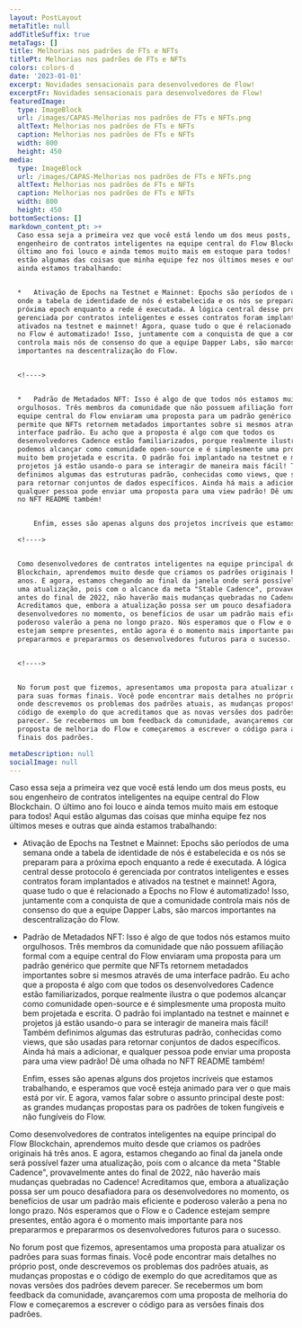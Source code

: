 ```yaml
---
layout: PostLayout
metaTitle: null
addTitleSuffix: true
metaTags: []
title: Melhorias nos padrões de FTs e NFTs
titlePt: Melhorias nos padrões de FTs e NFTs
colors: colors-d
date: '2023-01-01'
excerpt: Novidades sensacionais para desenvolvedores de Flow!
excerptFr: Novidades sensacionais para desenvolvedores de Flow!
featuredImage:
  type: ImageBlock
  url: /images/CAPAS-Melhorias nos padrões de FTs e NFTs.png
  altText: Melhorias nos padrões de FTs e NFTs
  caption: Melhorias nos padrões de FTs e NFTs
  width: 800
  height: 450
media:
  type: ImageBlock
  url: /images/CAPAS-Melhorias nos padrões de FTs e NFTs.png
  altText: Melhorias nos padrões de FTs e NFTs
  caption: Melhorias nos padrões de FTs e NFTs
  width: 800
  height: 450
bottomSections: []
markdown_content_pt: >+
  Caso essa seja a primeira vez que você está lendo um dos meus posts, eu sou
  engenheiro de contratos inteligentes na equipe central do Flow Blockchain. O
  último ano foi louco e ainda temos muito mais em estoque para todos! Aqui
  estão algumas das coisas que minha equipe fez nos últimos meses e outras que
  ainda estamos trabalhando:


  *   Ativação de Epochs na Testnet e Mainnet: Epochs são períodos de uma semana
  onde a tabela de identidade de nós é estabelecida e os nós se preparam para a
  próxima epoch enquanto a rede é executada. A lógica central desse protocolo é
  gerenciada por contratos inteligentes e esses contratos foram implantados e
  ativados na testnet e mainnet! Agora, quase tudo o que é relacionado a Epochs
  no Flow é automatizado! Isso, juntamente com a conquista de que a comunidade
  controla mais nós de consenso do que a equipe Dapper Labs, são marcos
  importantes na descentralização do Flow.


  <!---->


  *   Padrão de Metadados NFT: Isso é algo de que todos nós estamos muito
  orgulhosos. Três membros da comunidade que não possuem afiliação formal com a
  equipe central do Flow enviaram uma proposta para um padrão genérico que
  permite que NFTs retornem metadados importantes sobre si mesmos através de uma
  interface padrão. Eu acho que a proposta é algo com que todos os
  desenvolvedores Cadence estão familiarizados, porque realmente ilustra o que
  podemos alcançar como comunidade open-source e é simplesmente uma proposta
  muito bem projetada e escrita. O padrão foi implantado na testnet e mainnet e
  projetos já estão usando-o para se interagir de maneira mais fácil! Também
  definimos algumas das estruturas padrão, conhecidas como views, que são usadas
  para retornar conjuntos de dados específicos. Ainda há mais a adicionar, e
  qualquer pessoa pode enviar uma proposta para uma view padrão! Dê uma olhada
  no NFT README também!


      Enfim, esses são apenas alguns dos projetos incríveis que estamos trabalhando, e esperamos que você esteja animado para ver o que mais está por vir. E agora, vamos falar sobre o assunto principal deste post: as grandes mudanças propostas para os padrões de token fungíveis e não fungíveis do Flow.

  <!---->


  Como desenvolvedores de contratos inteligentes na equipe principal do Flow
  Blockchain, aprendemos muito desde que criamos os padrões originais há três
  anos. E agora, estamos chegando ao final da janela onde será possível fazer
  uma atualização, pois com o alcance da meta "Stable Cadence", provavelmente
  antes do final de 2022, não haverão mais mudanças quebradas no Cadence!
  Acreditamos que, embora a atualização possa ser um pouco desafiadora para os
  desenvolvedores no momento, os benefícios de usar um padrão mais eficiente e
  poderoso valerão a pena no longo prazo. Nós esperamos que o Flow e o Cadence
  estejam sempre presentes, então agora é o momento mais importante para nos
  prepararmos e prepararmos os desenvolvedores futuros para o sucesso.


  <!---->


  No forum post que fizemos, apresentamos uma proposta para atualizar os padrões
  para suas formas finais. Você pode encontrar mais detalhes no próprio post,
  onde descrevemos os problemas dos padrões atuais, as mudanças propostas e o
  código de exemplo do que acreditamos que as novas versões dos padrões devem
  parecer. Se recebermos um bom feedback da comunidade, avançaremos com uma
  proposta de melhoria do Flow e começaremos a escrever o código para as versões
  finais dos padrões.

metaDescription: null
socialImage: null
---
```

Caso essa seja a primeira vez que você está lendo um dos meus posts, eu sou engenheiro de contratos inteligentes na equipe central do Flow Blockchain. O último ano foi louco e ainda temos muito mais em estoque para todos! Aqui estão algumas das coisas que minha equipe fez nos últimos meses e outras que ainda estamos trabalhando:

*   Ativação de Epochs na Testnet e Mainnet: Epochs são períodos de uma semana onde a tabela de identidade de nós é estabelecida e os nós se preparam para a próxima epoch enquanto a rede é executada. A lógica central desse protocolo é gerenciada por contratos inteligentes e esses contratos foram implantados e ativados na testnet e mainnet! Agora, quase tudo o que é relacionado a Epochs no Flow é automatizado! Isso, juntamente com a conquista de que a comunidade controla mais nós de consenso do que a equipe Dapper Labs, são marcos importantes na descentralização do Flow.

<!---->

*   Padrão de Metadados NFT: Isso é algo de que todos nós estamos muito orgulhosos. Três membros da comunidade que não possuem afiliação formal com a equipe central do Flow enviaram uma proposta para um padrão genérico que permite que NFTs retornem metadados importantes sobre si mesmos através de uma interface padrão. Eu acho que a proposta é algo com que todos os desenvolvedores Cadence estão familiarizados, porque realmente ilustra o que podemos alcançar como comunidade open-source e é simplesmente uma proposta muito bem projetada e escrita. O padrão foi implantado na testnet e mainnet e projetos já estão usando-o para se interagir de maneira mais fácil! Também definimos algumas das estruturas padrão, conhecidas como views, que são usadas para retornar conjuntos de dados específicos. Ainda há mais a adicionar, e qualquer pessoa pode enviar uma proposta para uma view padrão! Dê uma olhada no NFT README também!



    Enfim, esses são apenas alguns dos projetos incríveis que estamos trabalhando, e esperamos que você esteja animado para ver o que mais está por vir. E agora, vamos falar sobre o assunto principal deste post: as grandes mudanças propostas para os padrões de token fungíveis e não fungíveis do Flow.

<!---->

Como desenvolvedores de contratos inteligentes na equipe principal do Flow Blockchain, aprendemos muito desde que criamos os padrões originais há três anos. E agora, estamos chegando ao final da janela onde será possível fazer uma atualização, pois com o alcance da meta "Stable Cadence", provavelmente antes do final de 2022, não haverão mais mudanças quebradas no Cadence! Acreditamos que, embora a atualização possa ser um pouco desafiadora para os desenvolvedores no momento, os benefícios de usar um padrão mais eficiente e poderoso valerão a pena no longo prazo. Nós esperamos que o Flow e o Cadence estejam sempre presentes, então agora é o momento mais importante para nos prepararmos e prepararmos os desenvolvedores futuros para o sucesso.

<!---->

No forum post que fizemos, apresentamos uma proposta para atualizar os padrões para suas formas finais. Você pode encontrar mais detalhes no próprio post, onde descrevemos os problemas dos padrões atuais, as mudanças propostas e o código de exemplo do que acreditamos que as novas versões dos padrões devem parecer. Se recebermos um bom feedback da comunidade, avançaremos com uma proposta de melhoria do Flow e começaremos a escrever o código para as versões finais dos padrões.



